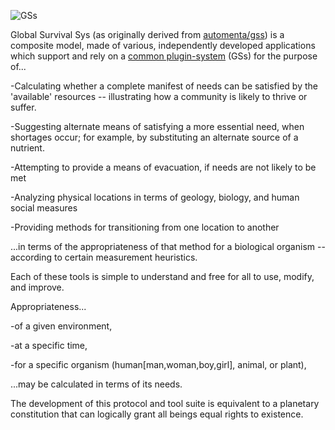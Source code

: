 
![GSs](http://universalsoldier.ca/images/gss.gif)

Global Survival Sys 
(as originally derived from [automenta/gss](http://github.com/automenta/gss)) is a composite model,
made of various, independently developed applications which 
support and rely on a [common plugin-system](http://gss.universalsoldier.ca#!topic/global-survival/Ojw4KXNzTZ4) (GSs) for the purpose of...

 -Calculating whether a complete manifest of needs can be satisfied by the 'available' resources -- illustrating how a community is likely to thrive or suffer.

 -Suggesting alternate means of satisfying a more essential need, when shortages occur; for example, by substituting an alternate source of a nutrient.

 -Attempting to provide a means of evacuation, if needs are not likely to be met

 -Analyzing physical locations in terms of geology, biology, and human social measures

 -Providing methods for transitioning from one location to another

...in terms of the appropriateness of that method for a biological organism -- according to certain measurement heuristics.

Each of these tools is simple to understand and free for all to use, modify, and improve.


Appropriateness...

  -of a given environment,

  -at a specific time,

  -for a specific organism (human[man,woman,boy,girl], animal, or plant),

...may be calculated in terms of its needs.

The development of this protocol and tool suite is 
equivalent to a planetary constitution that can logically 
grant all beings equal rights to existence.
